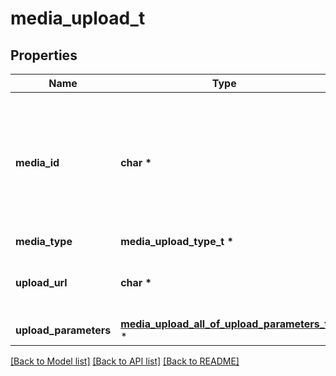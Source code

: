 # media_upload_t

## Properties
Name | Type | Description | Notes
------------ | ------------- | ------------- | -------------
**media_id** | **char \*** | Unique identifier for this media upload. Used to track status and for attaching during Pin creation. | [optional] 
**media_type** | **media_upload_type_t \*** |  | [optional] 
**upload_url** | **char \*** | The URL where you will POST your media file. | [optional] 
**upload_parameters** | [**media_upload_all_of_upload_parameters_t**](media_upload_all_of_upload_parameters.md) \* |  | [optional] 

[[Back to Model list]](../README.md#documentation-for-models) [[Back to API list]](../README.md#documentation-for-api-endpoints) [[Back to README]](../README.md)


